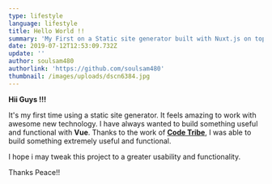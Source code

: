 ```yaml
---
type: lifestyle
language: lifestyle
title: Hello World !!
summary: 'My First on a Static site generator built with Nuxt.js on top of VUE.js '
date: 2019-07-12T12:53:09.732Z
update: ''
author: soulsam480
authorlink: 'https://github.com/soulsam480'
thumbnail: /images/uploads/dscn6384.jpg
---
```

**Hii Guys !!!** 

It's my first time using a static site generator. It feels amazing to work with awesome new technology. I have always wanted to build something useful and functional with **Vue**. Thanks to the work of [**Code Tribe**](https://github.com/code-tribe/nuxt-netlify-cms-starter), I was able to build something extremely useful and functional. 

I hope i may tweak this project  to a greater usability and functionality. 

Thanks Peace!!
